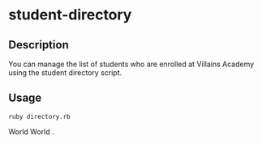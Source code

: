 # student-directory

## Description

You can manage the list of students who are enrolled at Villains Academy using the student directory script.

## Usage

```shell
ruby directory.rb
```
World
World
.

